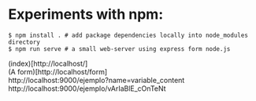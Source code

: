 # Experiments with npm:

    $ npm install . # add package dependencies locally into node_modules directory
	$ npm run serve # a small web-server using express form node.js



(index)[http://localhost/]<br>
(A form)[http://localhost/form]<br>
http://localhost:9000/ejemplo?name=variable_content<br>
http://localhost:9000/ejemplo/vArIaBlE_cOnTeNt<br>
